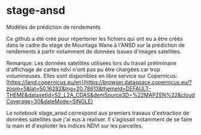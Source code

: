 # stage-ansd
Modèles de prédiction de rendements

Ce github a été créé pour répertorier les fichiers qui ont eu a être créés dans le cadre du stage de Mountaga Wane à l'ANSD sur la prédiction de rendements à partir notamment de données issues d'images satellites.

Remarque: Les données satellites utilisées lors du travail préliminaire d'affichage de cartes ndvi n'ont pas pu être chargées car trop volumineuses. Elles sont disponibles en libre service sur Copernicus: [https://land.copernicus.eu/en](https://browser.dataspace.copernicus.eu/?zoom=5&lat=50.16282&lng=20.78613&themeId=DEFAULT-THEME&datasetId=S2_L2A_CDAS&demSource3D=%22MAPZEN%22&cloudCoverage=30&dateMode=SINGLE)

Le notebook stage_ansd correspond aux premiers travaux d'extraction de données satellites que j'ai eus à réaliser. Il s'agissait notamment de se faire la main et d'exploiter les indices NDVI sur les parcelles.

